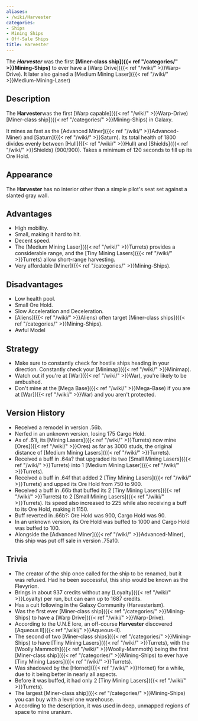```yaml
---
aliases:
- /wiki/Harvester
categories:
- Ships
- Mining Ships
- Off-Sale Ships
title: Harvester
---
```


The **_Harvester_** was the first **[Miner-class ship]({{< ref "/categories/" >}}Mining-Ships)** to ever have a [Warp Drive]({{< ref "/wiki/" >}}Warp-Drive). It later also gained a [Medium Mining Laser]({{< ref "/wiki/" >}}Medium-Mining-Laser) 

## Description

The **Harvester**was the first [Warp capable]({{< ref "/wiki/" >}}Warp-Drive) [Miner-class ship]({{< ref "/categories/" >}}Mining-Ships) in Galaxy.

It mines as fast as the [Advanced Miner]({{< ref "/wiki/" >}}Advanced-Miner) and [Saturn]({{< ref "/wiki/" >}}Saturn). Its total health of 1800 divides evenly between [Hull]({{< ref "/wiki/" >}}Hull) and [Shields]({{< ref "/wiki/" >}}Shields) (900/900). Takes a minimum of 120 seconds to fill up its Ore Hold.

## Appearance

The **Harvester** has no interior other than a simple pilot's seat set against a slanted gray wall.

## Advantages

- High mobility.
- Small, making it hard to hit.
- Decent speed.
- The [Medium Mining Laser]({{< ref "/wiki/" >}}Turrets) provides a considerable range, and the [Tiny Mining Lasers]({{< ref "/wiki/" >}}Turrets) allow short-range harvesting.
- Very affordable [Miner]({{< ref "/categories/" >}}Mining-Ships).

## Disadvantages

- Low health pool.
- Small Ore Hold.
- Slow Acceleration and Deceleration.
- [Aliens]({{< ref "/wiki/" >}}Aliens) often target [Miner-class ships]({{< ref "/categories/" >}}Mining-Ships).
- Awful Model

## Strategy

- Make sure to constantly check for hostile ships heading in your direction. Constantly check your [Minimap]({{< ref "/wiki/" >}}Minimap).
- Watch out if you're at [War]({{< ref "/wiki/" >}}War), you're likely to be ambushed.
- Don't mine at the [Mega Base]({{< ref "/wiki/" >}}Mega-Base) if you are at [War]({{< ref "/wiki/" >}}War) and you aren't protected.

## Version History 

- Received a remodel in version .56b.
- Nerfed in an unknown version, losing 175 Cargo Hold.
- As of .61i, its [Mining Lasers]({{< ref "/wiki/" >}}Turrets) now mine [Ores]({{< ref "/wiki/" >}}Ores) as far as 3000 studs, the original distance of [Medium Mining Lasers]({{< ref "/wiki/" >}}Turrets).
- Received a buff in .64a? that upgraded its two [Small Mining Lasers]({{< ref "/wiki/" >}}Turrets) into 1 [Medium Mining Laser]({{< ref "/wiki/" >}}Turrets).
- Received a buff in .64f that added 2 [Tiny Mining Lasers]({{< ref "/wiki/" >}}Turrets) and upped its Ore Hold from 750 to 900.
- Received a buff in .66b that buffed its 2 [Tiny Mining Lasers]({{< ref "/wiki/" >}}Turrets) to 2 [Small Mining Lasers]({{< ref "/wiki/" >}}Turrets). Its speed also increased to 225 while also receiving a buff to its Ore Hold, making it 1150.
- Buff reverted in .66b?: Ore Hold was 900, Cargo Hold was 90.
- In an unknown version, its Ore Hold was buffed to 1000 and Cargo Hold was buffed to 100.
- Alongside the [Advanced Miner]({{< ref "/wiki/" >}}Advanced-Miner), this ship was put off sale in version .75a10.

## Trivia

- The creator of the ship once called for the ship to be renamed, but it was refused. Had he been successful, this ship would be known as the Flevyrion.
- Brings in about 937 credits without any [Loyalty]({{< ref "/wiki/" >}}Loyalty) per run, but can earn up to 1687 credits.
- Has a cult following in the Galaxy Community (Harvesterism).
- Was the first ever [Miner-class ship]({{< ref "/categories/" >}}Mining-Ships) to have a [Warp Drive]({{< ref "/wiki/" >}}Warp-Drive).
- According to the U.N.E lore, an off-course **Harvester** discovered [Aqueous ll]({{< ref "/wiki/" >}}Aqueous-II).
- The second of two [Miner-class ships]({{< ref "/categories/" >}}Mining-Ships) to have [Tiny Mining Lasers]({{< ref "/wiki/" >}}Turrets), with the [Woolly Mammoth]({{< ref "/wiki/" >}}Woolly-Mammoth) being the first [Miner-class ship]({{< ref "/categories/" >}}Mining-Ships) to ever have [Tiny Mining Lasers]({{< ref "/wiki/" >}}Turrets).
- Was shadowed by the [Hornet]({{< ref "/wiki/" >}}Hornet) for a while, due to it being better in nearly all aspects.
- Before it was buffed, it had only 2 [Tiny Mining Lasers]({{< ref "/wiki/" >}}Turrets).
- The largest [Miner-class ship]({{< ref "/categories/" >}}Mining-Ships) you can buy with a level one warehouse.
- According to the description, it was used in deep, unmapped regions of space to mine uranium.